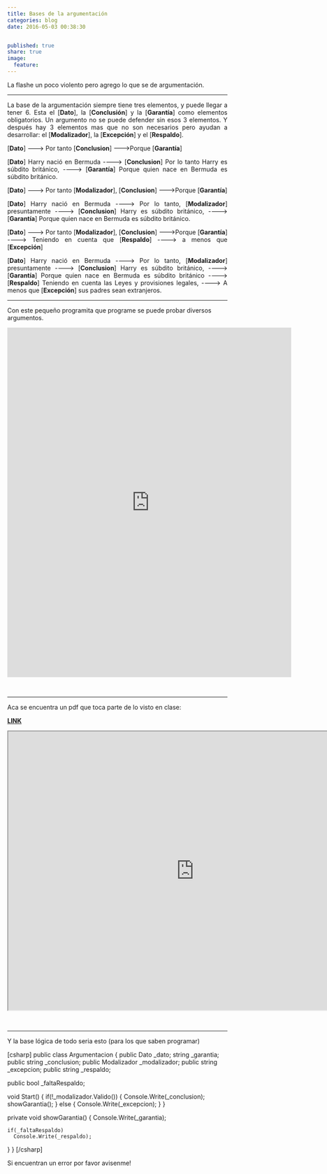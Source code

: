 ```yaml
---
title: Bases de la argumentación
categories: blog
date: 2016-05-03 00:38:30


published: true
share: true
image:
  feature:
---
```

<p style="text-align: justify;">La flashe un poco violento pero agrego lo que se de argumentación.</p>


<hr />
<p style="text-align: justify;">La base de la argumentación siempre tiene tres elementos, y puede llegar a tener 6. Esta el [<strong>Dato</strong>], la [<strong>Conclusión</strong>] y la [<b>Garantía</b>] como elementos obligatorios. Un argumento no se puede defender sin esos 3 elementos. Y después hay 3 elementos mas que no son necesarios pero ayudan a desarrollar: el [<strong>Modalizador</strong>], la [<strong>Excepción</strong>] y el [<strong>Respaldo</strong>].</p>
<p style="text-align: justify;">[<strong>Dato</strong>] ---&gt; Por tanto [<strong>Conclusion</strong>] ---&gt;Porque [<strong>Garantía</strong>]</p>
<p style="text-align: justify;">[<strong>Dato</strong>] Harry nació en Bermuda ----&gt; [<strong>Conclusion</strong>] Por lo tanto Harry es súbdito británico, ----&gt; [<strong>Garantía</strong>] Porque quien nace en Bermuda es súbdito británico.</p>
<p style="text-align: justify;">[<strong>Dato</strong>] ---&gt; Por tanto [<strong>Modalizador</strong>], [<strong>Conclusion</strong>] ---&gt;Porque [<strong>Garantía</strong>]</p>
<p style="text-align: justify;">[<strong>Dato</strong>] Harry nació en Bermuda ----&gt; Por lo tanto, [<strong>Modalizador</strong>] presuntamente ----&gt; [<strong>Conclusion</strong>] Harry es súbdito británico, ----&gt; [<strong>Garantía</strong>] Porque quien nace en Bermuda es súbdito británico.</p>
<p style="text-align: justify;">[<strong>Dato</strong>] ---&gt; Por tanto [<strong>Modalizador</strong>], [<strong>Conclusion</strong>] ---&gt;Porque [<strong>Garantía</strong>] ----&gt; Teniendo en cuenta que [<strong>Respaldo</strong>] ----&gt; a menos que [<strong>Excepción</strong>]</p>
<p style="text-align: justify;">[<strong>Dato</strong>] Harry nació en Bermuda ----&gt; Por lo tanto, [<strong>Modalizador</strong>] presuntamente ----&gt; [<strong>Conclusion</strong>] Harry es súbdito británico, ----&gt; [<strong>Garantía</strong>] Porque quien nace en Bermuda es súbdito británico ----&gt; [<strong>Respaldo</strong>] Teniendo en cuenta las Leyes y provisiones legales, ----&gt; A menos que [<strong>Excepción</strong>] sus padres sean extranjeros.</p>


<hr />

Con este pequeño programita que programe se puede probar diversos argumentos.

<iframe title="Titulo" src="http://jbullrich.com.ar/escritura/extra/LyA.html" width="650" height="800" frameborder="0"></iframe>

&nbsp;

<hr />

Aca se encuentra un pdf que toca parte de lo visto en clase:

<strong><a href="https://drive.google.com/file/d/0Bze6rsoQ341zRzYzZWNqSGFVTUE/view?usp=sharing">LINK</a></strong>

<iframe src="https://drive.google.com/file/d/0Bze6rsoQ341zRzYzZWNqSGFVTUE/preview" width="850" height="638"></iframe>

&nbsp;

<hr />

Y la base lógica de todo seria esto (para los que saben programar)

[csharp]
public class Argumentacion
{
  public Dato _dato;
  string _garantia;
  public string _conclusion;
  public Modalizador _modalizador;
  public string _excepcion;
  public string _respaldo;
  
  public bool _faltaRespaldo;
  
  void Start()
  {
    if(!_modalizador.Valido())
    {
      Console.Write(_conclusion);
      showGarantia();
    } else 
    {
      Console.Write(_excepcion);
    }
  }
  
  private void showGarantia()
  {
    Console.Write(_garantia);
    
    if(_faltaRespaldo)
      Console.Write(_respaldo);
  }
}
[/csharp]

Si encuentran un error por favor avisenme!

&nbsp;
